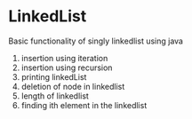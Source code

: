 # LinkedList
Basic functionality of singly linkedlist using java

1) insertion using iteration
2) insertion using recursion
3) printing linkedList
4) deletion of node in linkedlist
5) length of linkedlist
6) finding ith element in the linkedlist

